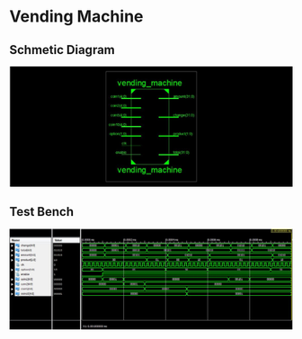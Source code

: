 # Vending Machine

## Schmetic Diagram
![RTL](https://raw.githubusercontent.com/YajanaRao/Verilog/master/VendingMachine/RTL.JPG)

## Test Bench
![Test Bench](https://raw.githubusercontent.com/YajanaRao/Verilog/master/VendingMachine/TB.JPG)
